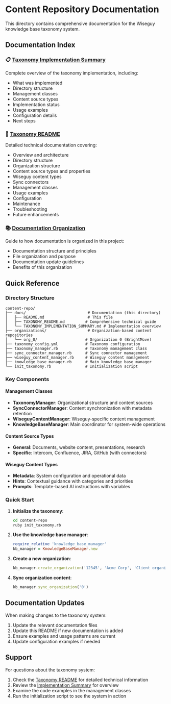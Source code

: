# Content Repository Documentation

This directory contains comprehensive documentation for the Wiseguy knowledge base taxonomy system.

## Documentation Index

### 📋 [Taxonomy Implementation Summary](./TAXONOMY_IMPLEMENTATION_SUMMARY.md)
Complete overview of the taxonomy implementation, including:
- What was implemented
- Directory structure
- Management classes
- Content source types
- Implementation status
- Usage examples
- Configuration details
- Next steps

### 📖 [Taxonomy README](./TAXONOMY_README.md)
Detailed technical documentation covering:
- Overview and architecture
- Directory structure
- Organization structure
- Content source types and properties
- Wiseguy content types
- Sync connectors
- Management classes
- Usage examples
- Configuration
- Maintenance
- Troubleshooting
- Future enhancements

### 📚 [Documentation Organization](./DOCUMENTATION_ORGANIZATION.md)
Guide to how documentation is organized in this project:
- Documentation structure and principles
- File organization and purpose
- Documentation update guidelines
- Benefits of this organization

## Quick Reference

### Directory Structure
```
content-repo/
├── docs/                           # Documentation (this directory)
│   ├── README.md                   # This file
│   ├── TAXONOMY_README.md         # Comprehensive technical guide
│   └── TAXONOMY_IMPLEMENTATION_SUMMARY.md # Implementation overview
├── organizations/                  # Organization-based content repositories
│   └── org_0/                     # Organization 0 (BrightMove)
├── taxonomy_config.yml            # Taxonomy configuration
├── taxonomy_manager.rb            # Taxonomy management class
├── sync_connector_manager.rb      # Sync connector management
├── wiseguy_content_manager.rb     # Wiseguy content management
├── knowledge_base_manager.rb      # Main knowledge base manager
└── init_taxonomy.rb               # Initialization script
```

### Key Components

#### Management Classes
- **TaxonomyManager**: Organizational structure and content sources
- **SyncConnectorManager**: Content synchronization with metadata retention
- **WiseguyContentManager**: Wiseguy-specific content management
- **KnowledgeBaseManager**: Main coordinator for system-wide operations

#### Content Source Types
- **General**: Documents, website content, presentations, research
- **Specific**: Intercom, Confluence, JIRA, GitHub (with connectors)

#### Wiseguy Content Types
- **Metadata**: System configuration and operational data
- **Hints**: Contextual guidance with categories and priorities
- **Prompts**: Template-based AI instructions with variables

### Quick Start

1. **Initialize the taxonomy**:
   ```bash
   cd content-repo
   ruby init_taxonomy.rb
   ```

2. **Use the knowledge base manager**:
   ```ruby
   require_relative 'knowledge_base_manager'
   kb_manager = KnowledgeBaseManager.new
   ```

3. **Create a new organization**:
   ```ruby
   kb_manager.create_organization('12345', 'Acme Corp', 'Client organization')
   ```

4. **Sync organization content**:
   ```ruby
   kb_manager.sync_organization('0')
   ```

## Documentation Updates

When making changes to the taxonomy system:
1. Update the relevant documentation files
2. Update this README if new documentation is added
3. Ensure examples and usage patterns are current
4. Update configuration examples if needed

## Support

For questions about the taxonomy system:
1. Check the [Taxonomy README](./TAXONOMY_README.md) for detailed technical information
2. Review the [Implementation Summary](./TAXONOMY_IMPLEMENTATION_SUMMARY.md) for overview
3. Examine the code examples in the management classes
4. Run the initialization script to see the system in action
